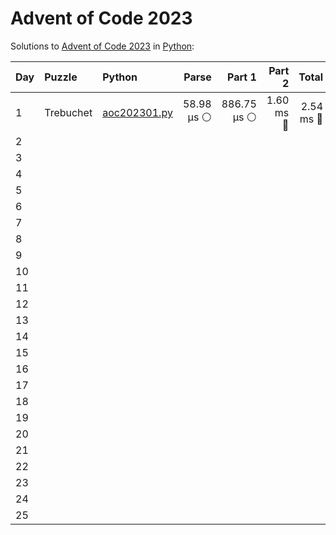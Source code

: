# Advent of Code 2023

Solutions to [Advent of Code 2023](https://adventofcode.com/2023/) in [Python](https://www.python.org/):


| Day  | Puzzle    | Python                                    |      Parse |      Part 1 |    Part 2 |     Total |
| :--- | :-------- | :---------------------------------------- | ---------: | ----------: | --------: | --------: |
| 1    | Trebuchet | [aoc202301.py](01_trebuchet/aoc202301.py) | 58.98 μs ⚪️ | 886.75 μs ⚪️ | 1.60 ms 🔵 | 2.54 ms 🔵 |
| 2    |           |                                           |            |             |           |           |
| 3    |           |                                           |            |             |           |           |
| 4    |           |                                           |            |             |           |           |
| 5    |           |                                           |            |             |           |           |
| 6    |           |                                           |            |             |           |           |
| 7    |           |                                           |            |             |           |           |
| 8    |           |                                           |            |             |           |           |
| 9    |           |                                           |            |             |           |           |
| 10   |           |                                           |            |             |           |           |
| 11   |           |                                           |            |             |           |           |
| 12   |           |                                           |            |             |           |           |
| 13   |           |                                           |            |             |           |           |
| 14   |           |                                           |            |             |           |           |
| 15   |           |                                           |            |             |           |           |
| 16   |           |                                           |            |             |           |           |
| 17   |           |                                           |            |             |           |           |
| 18   |           |                                           |            |             |           |           |
| 19   |           |                                           |            |             |           |           |
| 20   |           |                                           |            |             |           |           |
| 21   |           |                                           |            |             |           |           |
| 22   |           |                                           |            |             |           |           |
| 23   |           |                                           |            |             |           |           |
| 24   |           |                                           |            |             |           |           |
| 25   |           |                                           |            |             |           |           |
